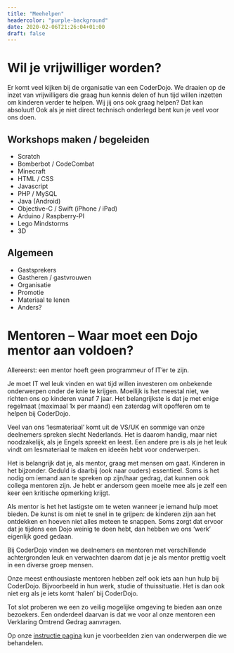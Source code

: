 ```yaml
---
title: "Meehelpen"
headercolor: "purple-background"
date: 2020-02-06T21:26:04+01:00
draft: false
---
```


# Wil je vrijwilliger worden?
Er komt veel kijken bij de organisatie van een CoderDojo. We draaien op de inzet van vrijwilligers die graag hun kennis delen of hun tijd willen inzetten om kinderen verder te helpen.
Wij jij ons ook graag helpen? Dat kan absoluut! Ook als je niet direct technisch onderlegd bent kun je veel voor ons doen.

## Workshops maken / begeleiden
 * Scratch
 * Bomberbot / CodeCombat
 * Minecraft
 * HTML / CSS
 * Javascript
 * PHP / MySQL
 * Java (Android)
 * Objective-C / Swift (iPhone / iPad)
 * Arduino / Raspberry-PI
 * Lego Mindstorms
 * 3D

## Algemeen
 * Gastsprekers
 * Gastheren / gastvrouwen
 * Organisatie
 * Promotie
 * Materiaal te lenen
 * Anders?

# Mentoren – Waar moet een Dojo mentor aan voldoen?
Allereerst: een mentor hoeft geen programmeur of IT’er te zijn.

Je moet IT wel leuk vinden en wat tijd willen investeren om onbekende onderwerpen onder de knie te krijgen. Moeilijk is het meestal niet, we richten ons op kinderen vanaf 7 jaar. Het belangrijkste is dat je met enige regelmaat (maximaal 1x per maand) een zaterdag wilt opofferen om te helpen bij CoderDojo.

Veel van ons ‘lesmateriaal’ komt uit de VS/UK en sommige van onze deelnemers spreken slecht Nederlands. Het is daarom handig, maar niet noodzakelijk, als je Engels spreekt en leest. Een andere pre is als je het leuk vindt om lesmateriaal te maken en ideeën hebt voor onderwerpen.

Het is belangrijk dat je, als mentor, graag met mensen om gaat. Kinderen in het bijzonder. Geduld is daarbij (ook naar ouders) essentieel. Soms is het nodig om iemand aan te spreken op zijn/haar gedrag, dat kunnen ook collega mentoren zijn. Je hebt er andersom geen moeite mee als je zelf een keer een kritische opmerking krijgt.

Als mentor is het het lastigste om te weten wanneer je iemand hulp moet bieden. De kunst is om niet te snel in te grijpen: de kinderen zijn aan het ontdekken en hoeven niet alles meteen te snappen. Soms zorgt dat ervoor dat je tijdens een Dojo weinig te doen hebt, dan hebben we ons ‘werk’ eigenlijk goed gedaan.

Bij CoderDojo vinden we deelnemers en mentoren met verschillende achtergronden leuk en verwachten daarom dat je je als mentor prettig voelt in een diverse groep mensen.

Onze meest enthousiaste mentoren hebben zelf ook iets aan hun hulp bij CoderDojo. Bijvoorbeeld in hun werk, studie of thuissituatie. Het is dan ook niet erg als je iets komt ‘halen’ bij CoderDojo.

Tot slot proberen we een zo veilig mogelijke omgeving te bieden aan onze bezoekers. Een onderdeel daarvan is dat we voor al onze mentoren een Verklaring Omtrend Gedrag aanvragen.

Op onze [instructie pagina](/instructies) kun je voorbeelden zien van onderwerpen die we behandelen.